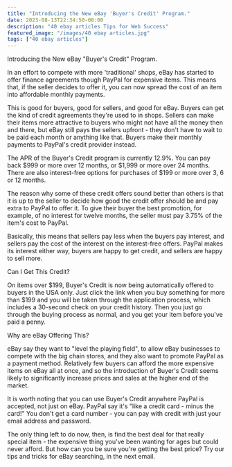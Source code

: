 ```yaml
---
title: "Introducing the New eBay 'Buyer's Credit' Program."
date: 2023-08-13T22:34:50-08:00
description: "40 ebay articles Tips for Web Success"
featured_image: "/images/40 ebay articles.jpg"
tags: ["40 ebay articles"]
---
```


Introducing the New eBay "Buyer's Credit" Program.

In an effort to compete with more 'traditional' shops, eBay has started to offer finance agreements though PayPal for expensive items. This means that, if the seller decides to offer it, you can now spread the cost of an item into affordable monthly payments.

This is good for buyers, good for sellers, and good for eBay. Buyers can get the kind of credit agreements they're used to in shops. Sellers can make their items more attractive to buyers who might not have all the money then and there, but eBay still pays the sellers upfront - they don't have to wait to be paid each month or anything like that. Buyers make their monthly payments to PayPal's credit provider instead.

The APR of the Buyer's Credit program is currently 12.9%. You can pay back $999 or more over 12 months, or $1,999 or more over 24 months. There are also interest-free options for purchases of $199 or more over 3, 6 or 12 months.

The reason why some of these credit offers sound better than others is that it is up to the seller to decide how good the credit offer should be and pay extra to PayPal to offer it. To give their buyer the best promotion, for example, of no interest for twelve months, the seller must pay 3.75% of the item's cost to PayPal. 

Basically, this means that sellers pay less when the buyers pay interest, and sellers pay the cost of the interest on the interest-free offers. PayPal makes its interest either way, buyers are happy to get credit, and sellers are happy to sell more.

Can I Get This Credit?

On items over $199, Buyer's Credit is now being automatically offered to buyers in the USA only. Just click the link when you buy something for more than $199 and you will be taken through the application process, which includes a 30-second check on your credit history. Then you just go through the buying process as normal, and you get your item before you've paid a penny. 

Why are eBay Offering This?

eBay say they want to "level the playing field", to allow eBay businesses to compete with the big chain stores, and they also want to promote PayPal as a payment method. Relatively few buyers can afford the more expensive items on eBay all at once, and so the introduction of Buyer's Credit seems likely to significantly increase prices and sales at the higher end of the market.

It is worth noting that you can use Buyer's Credit anywhere PayPal is accepted, not just on eBay. PayPal say it's "like a credit card - minus the card!" You don't get a card number - you can pay with credit with just your email address and password.

The only thing left to do now, then, is find the best deal for that really special item - the expensive thing you've been wanting for ages but could never afford. But how can you be sure you're getting the best price? Try our tips and tricks for eBay searching, in the next email.

